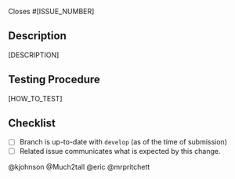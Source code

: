 Closes #[ISSUE_NUMBER]

## Description

[DESCRIPTION]

## Testing Procedure

[HOW_TO_TEST]

## Checklist

- [ ] Branch is up-to-date with `develop` (as of the time of submission)
- [ ] Related issue communicates what is expected by this change.

@kjohnson @Much2tall @eric @mrpritchett 